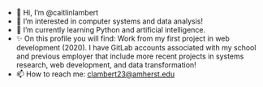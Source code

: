 - 👋 Hi, I’m @caitlinlambert
- 👀 I’m interested in computer systems and data analysis!
- 🌱 I’m currently learning Python and artificial intelligence.
- ✨ On this profile you will find: Work from my first project in web development (2020). I have GitLab accounts associated with my school and previous employer that include more recent projects in systems research, web development, and data transformation!
- 📫 How to reach me: clambert23@amherst.edu

<!---
caitlinlambert/caitlinlambert is a ✨ special ✨ repository because its `README.md` (this file) appears on your GitHub profile.
You can click the Preview link to take a look at your changes.
--->

